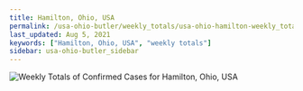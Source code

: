 ```yaml
---
title: Hamilton, Ohio, USA
permalink: /usa-ohio-butler/weekly_totals/usa-ohio-hamilton-weekly_totals.html
last_updated: Aug 5, 2021
keywords: ["Hamilton, Ohio, USA", "weekly totals"]
sidebar: usa-ohio-butler_sidebar
---
```


![Weekly Totals of Confirmed Cases for Hamilton, Ohio, USA](/covid_tracker/images/graphs/usa-ohio-hamilton-weekly_totals_graph.png)
